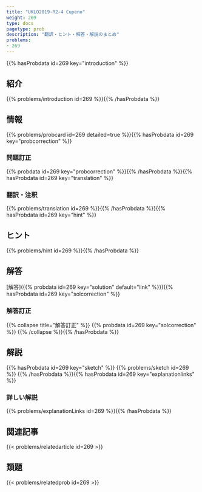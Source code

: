```yaml
---
title: "UKLO2019-R2-4 Cupeno"
weight: 269
type: docs
pagetype: prob
description: "翻訳・ヒント・解答・解説のまとめ"
problems: 
- 269
---
```


{{% hasProbdata id=269 key="introduction" %}}

## 紹介

{{% problems/introduction id=269 %}}{{% /hasProbdata %}}

## 情報

{{% problems/probcard id=269 detailed=true %}}{{% hasProbdata id=269 key="probcorrection" %}}

### 問題訂正

{{% probdata id=269 key="probcorrection" %}}{{% /hasProbdata %}}{{% hasProbdata id=269 key="translation" %}}

### 翻訳・注釈

{{% problems/translation id=269 %}}{{% /hasProbdata %}}{{% hasProbdata id=269 key="hint" %}}

## ヒント

{{% problems/hint id=269 %}}{{% /hasProbdata %}}

## 解答

[解答]({{% probdata id=269 key="solution" default="link" %}}){{% hasProbdata id=269 key="solcorrection" %}}

### 解答訂正

{{% collapse title="解答訂正" %}}
{{% probdata id=269 key="solcorrection" %}}
{{% /collapse %}}{{% /hasProbdata %}}

## 解説

{{% hasProbdata id=269 key="sketch" %}}
{{% problems/sketch id=269 %}}
{{% /hasProbdata %}}{{% hasProbdata id=269 key="explanationlinks" %}}

### 詳しい解説

{{% problems/explanationLinks id=269 %}}{{% /hasProbdata %}}

## 関連記事

{{< problems/relatedarticle id=269 >}}

## 類題

{{< problems/relatedprob id=269 >}}
